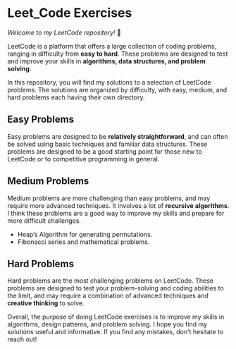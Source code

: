 # Leet_Code Exercises

*Welcome to my LeetCode repository!* 👋

LeetCode is a platform that offers a large collection of coding problems, ranging in difficulty from **easy to hard**.
These problems are designed to test and improve your skills in **algorithms, data structures, and problem solving**.

In this repository, you will find my solutions to a selection of LeetCode problems.
The solutions are organized by difficulty, with easy, medium, and hard problems each having their own directory.

## Easy Problems
Easy problems are designed to be **relatively straightforward**, and can often be solved using basic techniques and familiar data structures.
These problems are designed to be a good starting point for those new to LeetCode or to competitive programming in general.

## Medium Problems
Medium problems are more challenging than easy problems, and may require more advanced techniques. It involves a lot of **recursive algorithms**.
I think these problems are a good way to improve my skills and prepare for more difficult challenges.

- Heap’s Algorithm for generating permutations.
- Fibonacci series and mathematical problems.

## Hard Problems
Hard problems are the most challenging problems on LeetCode.
These problems are designed to test your problem-solving and coding abilities to the limit, and may require a combination of advanced techniques and **creative thinking** to solve.

Overall, the purpose of doing LeetCode exercises is to improve my skills in algorithms, design patterns, and problem solving. 
I hope you find my solutions useful and informative. If you find any mistakes, don't hesitate to reach out!
